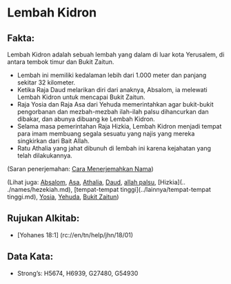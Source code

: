 # Lembah Kidron

## Fakta: 

Lembah Kidron adalah sebuah lembah yang dalam di luar kota Yerusalem, di antara tembok timur dan Bukit Zaitun. 

* Lembah ini memiliki kedalaman lebih dari 1.000 meter dan panjang sekitar 32 kilometer.
* Ketika Raja Daud melarikan diri dari anaknya, Absalom, ia melewati Lembah Kidron untuk mencapai Bukit Zaitun.
* Raja Yosia dan Raja Asa dari Yehuda memerintahkan agar bukit-bukit pengorbanan dan mezbah-mezbah ilah-ilah palsu dihancurkan dan dibakar, dan abunya dibuang ke Lembah Kidron.
* Selama masa pemerintahan Raja Hizkia, Lembah Kidron menjadi tempat para imam membuang segala sesuatu yang najis yang mereka singkirkan dari Bait Allah.
* Ratu Athalia yang jahat dibunuh di lembah ini karena kejahatan yang telah dilakukannya. 

(Saran penerjemahan: [Cara Menerjemahkan Nama](rc://en/ta/man/translate/translate-names)) 

(Lihat juga: [Absalom](../names/absalom.md), [Asa](../names/asa.md), [Athalia](../names/athaliah.md), [Daud](../names/david.md), [allah palsu](../kt/falsegod.md), [Hizkia](.. ./names/hezekiah.md), [tempat-tempat tinggi](../lainnya/tempat-tempat tinggi.md), [Yosia](../names/josia.md), [Yehuda](../names/kerajaanyehuda.md), [Bukit Zaitun](../names/mountofolives.md)) 

## Rujukan Alkitab: 

* [Yohanes 18:1] (rc://en/tn/help/jhn/18/01)  

## Data Kata: 

* Strong’s: H5674, H6939, G27480, G54930
